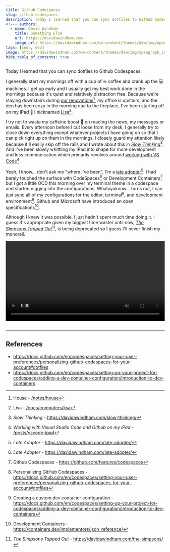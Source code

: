 ```yaml
---
title: Github Codespaces
slug: github-codespaces
description: Today I learned that you can sync dotfiles to Github Codespaces.
<!--- authors:
  - name: David Windham
    title: Something Else
    url: https://davidawindham.com
    image_url: https://davidawindham.com/wp-content/themes/daw/img/opengraph_image.jpg -->
tags: [code, dev]
image: https://davidawindham.com/wp-content/themes/daw/img/opengraph_image.jpg
hide_table_of_contents: true
---
```


Today I learned that you can sync dotfiles to Github Codespaces.

<!--truncate-->

I generally start my mornings off with a cup of ☕️ coffee and crank up the 💻 machines. I get up early and I usually get my best work done in the mornings because it's quiet and relatively distraction free. Because we're staying downstairs during [our renovations](/notes/house)[^1], my office is upstairs, and the den has been cozy in the morning due to the fireplace, I've been starting off on my iPad 📱 I nicknamed [Lisa](/docs/computers/lisa)[^2].

I try not to waste my caffeine boost 🚀 on reading the news, my messages or emails. Every afternoon before I cut loose from my desk, I generally try to close down everything except whatever projects I have going on so that I can pick right up on them in the mornings. I closely guard my attention likely because it'll easily skip off the rails and I wrote about this in [_Slow Thinking_](https://davidawindham.com/slow-thinking/)[^3]. And I've been slowly whittling my iPad into shape for more development and less communication which primarily revolves around [working with VS Code](/posts/vscode-ipad)[^4].

Yeah, I know... don't ask me "where I've been", I'm a [late adopter](https://davidawindham.com/late-adopter/)[^5]. I had barely touched the surface with CodeSpaces[^5] or Development Containers[^6] but I got a little OCD this morning over my terminal theme in a codespace and started digging into the configurations. Whatayaknow... turns out, I can just sync all of my configurations for the editor, terminal[^7], and development environment[^8]. Github and Microsoft have introduced an open specifications[^9]. 

Although I knew it was possible, I just hadn't spent much time doing it. I guess it's appropriate given my biggest time waster until now, [_The Simpsons Tapped Out_](https://davidawindham.com/the-simpsons/)[^10], is being deprecated so I guess I'll never finish my monorail. 

<video src="https://davidawindham.com/media/simpsons-tapped.mp4" width="100%" controls="controls">
</video>

<div>&nbsp;</div>

---

## References

 
- https://docs.github.com/en/codespaces/setting-your-user-preferences/personalizing-github-codespaces-for-your-account#dotfiles  
- https://docs.github.com/en/codespaces/setting-up-your-project-for-codespaces/adding-a-dev-container-configuration/introduction-to-dev-containers


[^1]: House - [/notes/house](/notes/house)
[^2]: Lisa - [/docs/computers/lisa](/docs/computers/lisa)
[^3]: _Slow Thinking_ - https://davidawindham.com/slow-thinking/
[^4]: _Working with Visual Studio Code and Github on my iPad_ - [/posts/vscode-ipad](/posts/vscode-ipad)
[^5]: _Late Adopter_ - https://davidawindham.com/late-adopter/
[^6]: Github Codespaces - https://github.com/features/codespaces 
[^7]: Personalizing GitHub Codespaces - https://docs.github.com/en/codespaces/setting-your-user-preferences/personalizing-github-codespaces-for-your-account#dotfiles  
[^8]: Creating a custom dev container configuration - https://docs.github.com/en/codespaces/setting-up-your-project-for-codespaces/adding-a-dev-container-configuration/introduction-to-dev-containers
[^9]: Development Containers - https://containers.dev/implementors/json_reference/
[^10]: _The Simpsons Tapped Out_ - https://davidawindham.com/the-simpsons/





